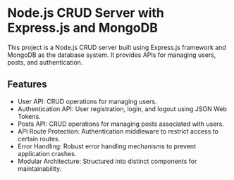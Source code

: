 # Node.js CRUD Server with Express.js and MongoDB

This project is a Node.js CRUD server built using Express.js framework and MongoDB as the database system. It provides APIs for managing users, posts, and authentication.

## Features

- User API: CRUD operations for managing users.
- Authentication API: User registration, login, and logout using JSON Web Tokens.
- Posts API: CRUD operations for managing posts associated with users.
- API Route Protection: Authentication middleware to restrict access to certain routes.
- Error Handling: Robust error handling mechanisms to prevent application crashes.
- Modular Architecture: Structured into distinct components for maintainability.